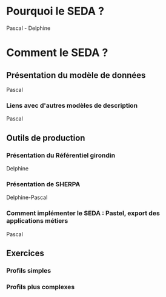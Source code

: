 # Pourquoi le SEDA ?

Pascal - Delphine

# Comment le SEDA ?

## Présentation du modèle de données 

Pascal

### Liens avec d'autres modèles de description

Pascal

## Outils de production

### Présentation du Référentiel girondin

Delphine

### Présentation de SHERPA 

Delphine-Pascal

### Comment implémenter le SEDA : Pastel, export des applications métiers

Pascal

## Exercices 

### Profils simples

### Profils plus complexes

